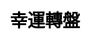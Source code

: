 ---
title: 幸運轉盤
layout: lucky_wheel/lucky_wheel_default
description: 你有多幸運，看看幸運轉盤怎麽說.
js: ["js/game/lucky_wheel/lucky_wheel.js"]
css: ["css/game/lucky_wheel/lucky_wheel.css"]
aliases: "/en/game/lucky_wheel/default/"
---